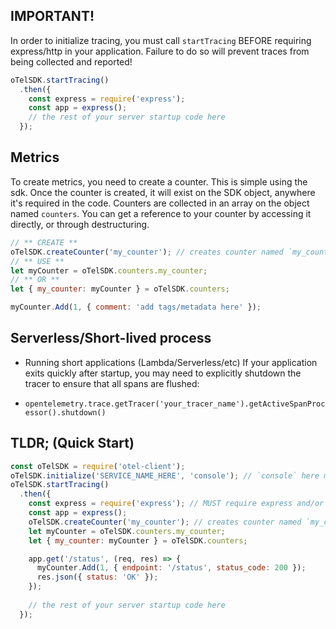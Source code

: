 ## IMPORTANT!

In order to initialize tracing, you must call `startTracing` BEFORE requiring express/http in your application.  Failure to do so will prevent traces from being collected and reported!

```js
oTelSDK.startTracing()
  .then({
    const express = require('express');
    const app = express();
    // the rest of your server startup code here
  });
```

## Metrics

To create metrics, you need to create a counter.  This is simple using the sdk. Once the counter is created, it will exist on the SDK object, anywhere it's required in the code.  Counters are collected in an array on the object named `counters`.  You can get a reference to your counter by accessing it directly, or through destructuring.
```js
// ** CREATE **
oTelSDK.createCounter('my_counter'); // creates counter named `my_counter`
// ** USE ** 
let myCounter = oTelSDK.counters.my_counter;
// ** OR **
let { my_counter: myCounter } = oTelSDK.counters;

myCounter.Add(1, { comment: 'add tags/metadata here' });
```

## Serverless/Short-lived process

  - Running short applications (Lambda/Serverless/etc) If your application exits quickly after startup, you may need to explicitly shutdown the tracer to ensure that all spans are flushed:

  - `opentelemetry.trace.getTracer('your_tracer_name').getActiveSpanProcessor().shutdown()`



## TLDR; (Quick Start)

```js
const oTelSDK = require('otel-client');
oTelSDK.initialize('SERVICE_NAME_HERE', 'console'); // `console` here makes traces/metrics report to console, change to `staging` before deploying
oTelSDK.startTracing()
  .then({
    const express = require('express'); // MUST require express and/or http after startTracing has completed!
    const app = express();
    oTelSDK.createCounter('my_counter'); // creates counter named `my_counter`
    let myCounter = oTelSDK.counters.my_counter;
    let { my_counter: myCounter } = oTelSDK.counters;

    app.get('/status', (req, res) => {
      myCounter.Add(1, { endpoint: '/status', status_code: 200 });
      res.json({ status: 'OK' });
    });
    
    // the rest of your server startup code here
  });

```
